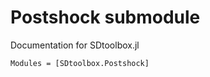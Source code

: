 # Postshock submodule

Documentation for SDtoolbox.jl

```@autodocs
Modules = [SDtoolbox.Postshock]
```
